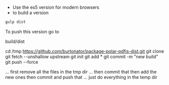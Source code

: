 - Use the es5 version for modern browsers
- to build a version

```bash
gulp dist
```

To push this version go to 

build/dist 


cd /tmp
https://github.com/burtonator/package-polar-pdfjs-dist.git 
git clone git fetch --unshallow upstream
git init
git add * 
git commit -m "new build"
git push --force


...  first remove all the files in the tmp dir
... then commit that
then add the new ones
then commit and push that
... just do everything in the temp dir
